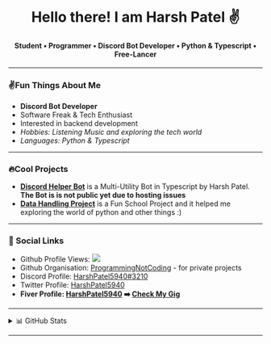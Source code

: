  <h1 align="center"> Hello there! I am Harsh Patel ✌️</h1>
 <h4 align="center">  Student • Programmer • Discord Bot Developer • Python & Typescript • Free-Lancer </h4>
 
 ---
 ### ✌️Fun Things About Me
 
  - **Discord Bot Developer**
  - Software Freak & Tech Enthusiast
  - Interested in backend development
  - *Hobbies: Listening Music and exploring the tech world*
  - *Languages: Python & Typescript*

---
### 🔥Cool Projects 
 
  - [**Discord Helper Bot**](https://github.com/HarshPatel5940/discord-helper-bot) is a Multi-Utility Bot in Typescript by Harsh Patel. **The Bot is is not public yet due to hosting issues**
  - [**Data Handling Project**](https://github.com/HarshPatel5940/DataHandlingProject) is a Fun School Project and it helped me exploring the world of python and other things :)

--- 
### 🔗 Social Links 

- Github Profile Views: ![](https://komarev.com/ghpvc/?username=HarshPatel5940&label=&color=green) 
- Github Organisation: [ProgrammingNotCoding](https://github.com/ProgrammingNotCoding) - for private projects
- Discord Profile: [HarshPatel5940#3210](https://discord.com/users/448740493468106753) 
- Twitter Profile: [HarshPatel5940](https://twitter.com/intent/follow?screen_name=HarshPatel5940)
- **Fiver Profile: [HarshPatel5940](https://fiver.com/HarshPatel5940) ➡️ [Check My Gig](https://www.fiverr.com/share/rprG0j)**
 
---
<details>
<summary>📊 GitHub Stats </summary>

<a href="yes">
  <img align="center" src="https://github-readme-stats.vercel.app/api?username=HarshPatel5940&theme=github_dark&show_icons=true&count_private=true" />
</a>
<a href="again, yes">
  <img align="center" src="https://github-readme-stats.vercel.app/api/top-langs/?username=HarshPatel5940"/>
</a>
 
 </details>
 
---
